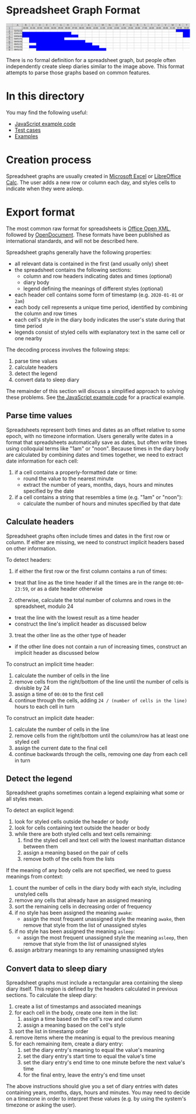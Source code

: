 # Spreadsheet Graph Format

![Image of an Excel sleep diary graph](sleep-diary.jpg "Example sleep diary graph")

There is no formal definition for a spreadsheet graph, but people often independently create sleep diaries similar to the image above.  This format attempts to parse those graphs based on common features.

# In this directory

You may find the following useful:

* [JavaScript example code](format.js)
* [Test cases](test.js)
* [Examples](examples/)

# Creation process

Spreadsheet graphs are usually created in [Microsoft Excel](https://www.microsoft.com/en-gb/microsoft-365/excel) or [LibreOffice Calc](https://www.libreoffice.org/discover/calc/).  The user adds a new row or column each day, and styles cells to indicate when they were asleep.

# Export format

The most common raw format for spreadsheets is [Office Open XML](https://en.wikipedia.org/wiki/Office_Open_XML), followed by [OpenDocument](https://en.wikipedia.org/wiki/OpenDocument).  These formats have been published as international standards, and will not be described here.

Spreadsheet graphs generally have the following properties:

* all relevant data is contained in the first (and usually only) sheet
* the spreadsheet contains the following sections:
  * column and row headers indicating dates and times (optional)
  * diary body
  * legend defining the meanings of different styles (optional)
* each header cell contains some form of timestamp (e.g. `2020-01-01` or `2am`)
* each body cell represents a unique time period, identified by combining the column and row times
* each cell's style in the diary body indicates the user's state during that time period
* legends consist of styled cells with explanatory text in the same cell or one nearby

The decoding process involves the following steps:

1. parse time values
2. calculate headers
3. detect the legend
4. convert data to sleep diary

The remainder of this section will discuss a simplified approach to solving these problems.  See [the JavaScript example code](format.js) for a practical example.

## Parse time values

Spreadsheets represent both times and dates as an offset relative to some epoch, with no timezone information.  Users generally write dates in a format that spreadsheets automatically save as dates, but often write times using colloquial terms like "1am" or "noon".  Because times in the diary body are calculated by combining dates and times together, we need to extract date information for each cell:

1. if a cell contains a properly-formatted date or time:
   * round the value to the nearest minute
   * extract the number of years, months, days, hours and minutes specified by the date
2. if a cell contains a string that resembles a time (e.g. "1am" or "noon"):
   * calculate the number of hours and minutes specified by that date

## Calculate headers

Spreadsheet graphs often include times and dates in the first row or column.  If either are missing, we need to construct implicit headers based on other information.

To detect headers:

1. if either the first row or the first column contains a run of times:
  * treat that line as the time header if all the times are in the range `00:00`-`23:59`, or as a date header otherwise
2. otherwise, calculate the total number of columns and rows in the spreadsheet, modulo 24
  * treat the line with the lowest result as a time header
  * construct the line's implicit header as discussed below
3. treat the other line as the other type of header
  * if the other line does not contain a run of increasing times, construct an implicit header as discussed below

To construct an implicit time header:

1. calculate the number of cells in the line
2. remove cells from the right/bottom of the line until the number of cells is divisible by 24
3. assign a time of `00:00` to the first cell
4. continue through the cells, adding `24 / (number of cells in the line)` hours to each cell in turn

To construct an implicit date header:

1. calculate the number of cells in the line
2. remove cells from the right/bottom until the column/row has at least one styled cell
3. assign the current date to the final cell
4. continue backwards through the cells, removing one day from each cell in turn

## Detect the legend

Spreadsheet graphs sometimes contain a legend explaining what some or all styles mean.

To detect an explicit legend:

1. look for styled cells outside the header or body
2. look for cells containing text outside the header or body
3. while there are both styled cells and text cells remaining:
   1. find the styled cell and text cell with the lowest manhattan distance between them
   2. assign a meaning based on the pair of cells
   3. remove both of the cells from the lists

If the meaning of any body cells are not specified, we need to guess meanings from context:

1. count the number of cells in the diary body with each style, including unstyled cells
2. remove any cells that already have an assigned meaning
3. sort the remaining cells in decreasing order of frequency
4. if no style has been assigned the meaning `awake`:
   * assign the most frequent unassigned style the meaning `awake`, then remove that style from the list of unassigned styles
5. if no style has been assigned the meaning `asleep`:
   * assign the most frequent unassigned style the meaning `asleep`, then remove that style from the list of unassigned styles
6. assign arbitrary meanings to any remaining unassigned styles

## Convert data to sleep diary

Spreadsheet graphs must include a rectangular area containing the sleep diary itself.  This region is defined by the headers calculated in previous sections.  To calculate the sleep diary:

1. create a list of timestamps and associated meanings
2. for each cell in the body, create one item in the list:
   1. assign a time based on the cell's row and column
   2. assign a meaning based on the cell's style
3. sort the list in timestamp order
4. remove items where the meaning is equal to the previous meaning
4. for each remaining item, create a diary entry:
   1. set the diary entry's meaning to equal the value's meaning
   2. set the diary entry's start time to equal the value's time
   3. set the diary entry's end time to one minute before the next value's time
   4. for the final entry, leave the entry's end time unset

The above instructions should give you a set of diary entries with dates containing years, months, days, hours and minutes.  You may need to decide on a timezone in order to interpret these values (e.g. by using the system's timezone or asking the user).
